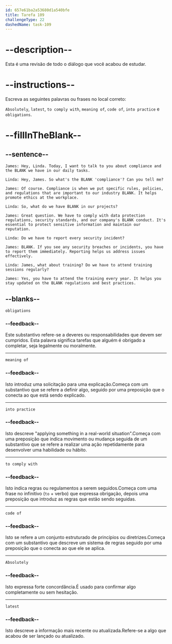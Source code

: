```yaml
---
id: 657e61ba2a53680d1a540bfe
title: Tarefa 109
challengeType: 22
dashedName: task-109
---
```


<!-- REVIEW -->

# --description--

Esta é uma revisão de todo o diálogo que você acabou de estudar.

# --instructions--

Escreva as seguintes palavras ou frases no local correto:

`Absolutely`, `latest`, `to comply with`, `meaning of`, `code of`, `into practice` e `obligations`.

# --fillInTheBlank--

## --sentence--

`James: Hey, Linda. Today, I want to talk to you about compliance and the BLANK we have in our daily tasks.`  

`Linda: Hey, James. So what's the BLANK 'compliance'? Can you tell me?`  

`James: Of course. Compliance is when we put specific rules, policies, and regulations that are important to our industry BLANK. It helps promote ethics at the workplace.`  

`Linda: So, what do we have BLANK in our projects?`  

`James: Great question. We have to comply with data protection regulations, security standards, and our company's BLANK conduct. It's essential to protect sensitive information and maintain our reputation.`  

`Linda: Do we have to report every security incident?`  

`James: BLANK. If you see any security breaches or incidents, you have to report them immediately. Reporting helps us address issues effectively.`  

`Linda: James, what about training? Do we have to attend training sessions regularly?`  

`James: Yes, you have to attend the training every year. It helps you stay updated on the BLANK regulations and best practices.`  

## --blanks--

`obligations`  

### --feedback--

Este substantivo refere-se a deveres ou responsabilidades que devem ser cumpridos. Esta palavra significa tarefas que alguém é obrigado a completar, seja legalmente ou moralmente.  

---  

`meaning of`  

### --feedback--

Isto introduz uma solicitação para uma explicação.Começa com um substantivo que se refere a definir algo, seguido por uma preposição que o conecta ao que está sendo explicado.  

---  

`into practice`  

### --feedback--

Isto descreve "applying something in a real-world situation".Começa com uma preposição que indica movimento ou mudança seguida de um substantivo que se refere a realizar uma ação repetidamente para desenvolver uma habilidade ou hábito.

---  

`to comply with`  

### --feedback--

Isto indica regras ou regulamentos a serem seguidos.Começa com uma frase no infinitivo (`to` + verbo) que expressa obrigação, depois uma preposição que introduz as regras que estão sendo seguidas.  

---  

`code of`  

### --feedback--

Isto se refere a um conjunto estruturado de princípios ou diretrizes.Começa com um substantivo que descreve um sistema de regras seguido por uma preposição que o conecta ao que ele se aplica.  

---  

`Absolutely`  

### --feedback--

Isto expressa forte concordância.É usado para confirmar algo completamente ou sem hesitação.

---  

`latest`  

### --feedback--

Isto descreve a informação mais recente ou atualizada.Refere-se a algo que acabou de ser lançado ou atualizado.
